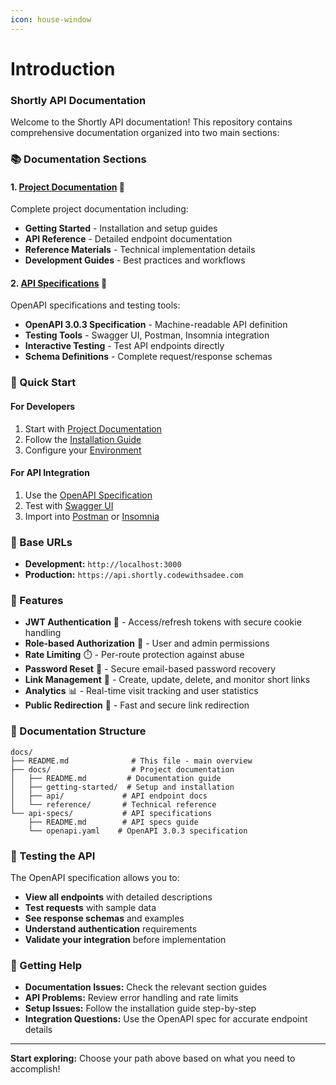 ```yaml
---
icon: house-window
---
```


# Introduction

### Shortly API Documentation

Welcome to the Shortly API documentation! This repository contains comprehensive documentation organized into two main sections:

### 📚 Documentation Sections

#### 1. [Project Documentation](docs/) 📖

Complete project documentation including:

* **Getting Started** - Installation and setup guides
* **API Reference** - Detailed endpoint documentation
* **Reference Materials** - Technical implementation details
* **Development Guides** - Best practices and workflows

#### 2. [API Specifications](api-specs/) 🚀

OpenAPI specifications and testing tools:

* **OpenAPI 3.0.3 Specification** - Machine-readable API definition
* **Testing Tools** - Swagger UI, Postman, Insomnia integration
* **Interactive Testing** - Test API endpoints directly
* **Schema Definitions** - Complete request/response schemas

### 🎯 Quick Start

#### For Developers

1. Start with [Project Documentation](docs/)
2. Follow the [Installation Guide](docs/getting-started/installation.md)
3. Configure your [Environment](docs/getting-started/environment.md)

#### For API Integration

1. Use the [OpenAPI Specification](api-specs/openapi.yaml)
2. Test with [Swagger UI](https://editor.swagger.io/)
3. Import into [Postman](https://www.postman.com/) or [Insomnia](https://insomnia.rest/)

### 🔗 Base URLs

* **Development:** `http://localhost:3000`
* **Production:** `https://api.shortly.codewithsadee.com`

### 🚀 Features

* **JWT Authentication** 🔐 - Access/refresh tokens with secure cookie handling
* **Role-based Authorization** 👥 - User and admin permissions
* **Rate Limiting** ⏱️ - Per-route protection against abuse
* **Password Reset** 📧 - Secure email-based password recovery
* **Link Management** 🔗 - Create, update, delete, and monitor short links
* **Analytics** 📊 - Real-time visit tracking and user statistics
* **Public Redirection** 🔄 - Fast and secure link redirection

### 📖 Documentation Structure

```
docs/
├── README.md              # This file - main overview
├── docs/                  # Project documentation
│   ├── README.md         # Documentation guide
│   ├── getting-started/  # Setup and installation
│   ├── api/             # API endpoint docs
│   └── reference/       # Technical reference
└── api-specs/           # API specifications
    ├── README.md        # API specs guide
    └── openapi.yaml    # OpenAPI 3.0.3 specification
```

### 🧪 Testing the API

The OpenAPI specification allows you to:

* **View all endpoints** with detailed descriptions
* **Test requests** with sample data
* **See response schemas** and examples
* **Understand authentication** requirements
* **Validate your integration** before implementation

### 🔧 Getting Help

* **Documentation Issues:** Check the relevant section guides
* **API Problems:** Review error handling and rate limits
* **Setup Issues:** Follow the installation guide step-by-step
* **Integration Questions:** Use the OpenAPI spec for accurate endpoint details

***

**Start exploring:** Choose your path above based on what you need to accomplish!
